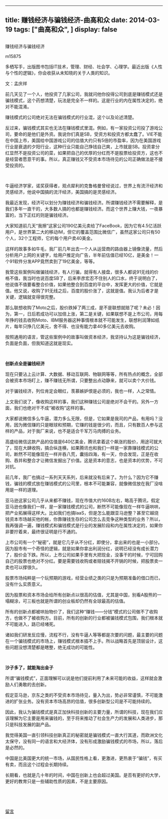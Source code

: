 
---
title:   赚钱经济与骗钱经济-曲高和众
date: 2014-03-19
tags: ["曲高和众", ]
display: false
---


## 



赚钱经济与骗钱经济




m15875




多栖写手，出版图书包括IT技术，管理、财经、社会学、心理学。最近出版《人性与个性的逻辑》，你会收获从未知晓的关于人类的知识。




文：孟庆祥

前几天见了一个人，他投资了几家公司，我就问他你投得公司到底是赚钱模式还是骗钱模式，这个药想清楚，玩法是完全不一样的。这是行业的内在属性决定的，绝对不能混淆。

赚钱模式的公司绝对无法在骗钱模式的行业混，这个以及论述清楚。

反过来，骗钱模式其实也无法在赚钱模式里混。例如，有一家投资公司投了游戏公司，要命的是他们是外资。我说你们真是SB，受资方和投资方都太蠢了。VIE不能在中国上市，美国给中国游戏公司的估值大约只有5倍的市盈率，因为在美国游戏行业是衰退的夕阳行业，这种行业只能自己挣钱自己爽，上市就是SB。投资拿分红显然不是投资公司的菜，如果把自己的优厚的分红而不是股票给投资方，这也不是经营者愿意干的事。所以，真正赚钱又不受资本市场待见的公司正确做法是不接受投资的。

&nbsp;

牛逼经济学家，诺奖获得者，观点犀利的克鲁格曼曾经说过，世界上有流汗经济和灵感经济，他说中国搞的流汗经济，美国搞的是灵感经济。

我最近发现，经济可以划分为赚钱经济和骗钱经济。所谓赚钱经济不需要解释，是我们多年一直干的，大多数人搞的也都是赚钱经济。而这个世界上赚大钱，一夜暴富的，当下正红的则是骗钱经济。

大家知道前几天“我擦”这家公司190亿美元卖给了FaceBook，因为它有4.5亿活跃用户，是世界第二大的移动IM，但它的覆盖范围比微信广，虽然这家公司只有50个人，32个工程师，它的每个用户卖40美金。

这样的故事多如牛毛，我厂前几年出去一个人从运营商的路由器上镜像流量，然后分析用户上网的关键字，给用户推定向广告，半年前估值已经10亿，是美金！一个91软件分发APP竟然卖到了19亿美金，等等。

我管这些案例叫做骗钱经济，有人行骗，就得有人接盘，很多人都说91无线的价格不值，我当时也说百度SB了，后来李彦宏忍不住别人的口水，终于说明白了，他说值不值要看整合价值，如果他整合到百度的平台中，发挥更大的价值，它就是值。他又说，收购了91无线之后，百度的股价涨了，这就是值。我认为后者才是关键，逻辑就变得很完整。

那么联想收购了Moto之后，股价跌掉了两三成，是不是联想就赔了呢？未必！因为，第一，日后若成功可以加倍上涨，第二是关键，如果联想不是上市公司，用每年挣的钱去收购Moto、IBM服务器这种事情根本就不可能发生，联想利润薄如纸片，每年只挣几亿美元，舍不得、也没有能力拿40多亿美元去收购。

按照通用的语言，管这些案例中的故事叫做资本经济，我坚持认为这是骗钱经济，负面是负面，但我知道这就是现实。

&nbsp;

**创新点全是骗钱经济**

现在只要沾上云计算、大数据、移动互联网、物联网等等，所有热点的概念，全部会被资本市场盯上，赚不赚钱无所谓，只要整出点动静来，就可以卖个大价钱。

对于骗钱经济，列位肯定会眼红，羡慕嫉妒恨是必须的，我也一样，人之常情。

上文我们说了，像收购这样的事，我们这种赚钱公司是绝对不会干的。另外一方面，我们也绝对干不成“被收购”这样的事。

大家都说微信多么牛逼，潜力多么无限，但是，它如果是我司的产品，有用吗？没用，因为微信赚的只是眼球和预期，它赚的钱是很少的，而且，只有数百人参与这样的产品，对于我厂来说，也不是适合千军万马肉搏的业务。

高盛给微信这款产品的估值是640亿美金，腾讯拿着这个飙涨的股价，用途可就大了，现在大肆收购，搞合纵连横，如果腾讯也和我们一样是一家靠赚钱模式的公司，断然不可能像现在一样并吞八荒，囊括四海，有一天，你会发现，正是在收购、吞并和整合才让微信发掘出了价值。这是资本的意志，也是资本的优势，不可对抗。

前几年，我厂也搞过一系列天天系列，后来就没有后来了。为什么？因为它不赚钱，骗钱的模式放在赚钱模式的公司里，根本不可能兼容，就像微信放在我厂没啥用是一样的道理。

亚马逊这家公司几乎从来都不赚钱，现在市值大约160B左右，略高于腾讯，假定亚马逊也像我们一样，是一家赚钱模式的公司，断然不可能像现在一样牛逼哄哄，把产业拓展得这样大。比如我们也搞IaaS，但是怎么能跟亚马逊整？甚至它越烧钱资本市场越买他的帐，你靠赚钱生存的公司怎么去竞争这种类型的业务？所以，我再强调一遍，赚钱模式和骗钱模式是行业的发展阶段和内在属性决定的，如果你非要拧着来，最终很证明是行不通的。

上市公司有一个“秘密”，就是它几乎从不分红，即使分，拿出来的也是一小部分。因为股市有一个奇怪的逻辑，就是如果你拿出利润分红，说明已经没有成长潜力了，股价会下跌。所以，上市公司如果手里有大把现金，没事干的时候，宁可回购自己的股票也绝对不分红。要是需要钱收购或者赔钱揭不开锅的时候，把股票卖一卖也可以撑很久。

股票市场纯粹是一个玩预期的游戏，经营业绩之类的只是为预期准备的借口而已，没有什么实质意义。

因为股票和资本市场会给所有创新点以很高的估值，尤其是中国，别看A股熊的一塌糊涂，可三板也就是所谓的创业板却仍然有全球最高的估值。

所有的创新点都被哄抬物价了，我们这种“赚钱——分钱”模式的公司做不了收购方，也做不了被收购方。目前，所有的创新的行业都被骗钱模式包围，我们根本就不可能进入，路已经堵死。

诸如我们研发反应慢，流程不行，没有牛逼人等等都是次要的问题，最主要的问题在一个骗钱模式的市场上，赚钱模式根本插不上手。所以战略首先是顶层设计，这些问题没想清楚都是瞎整，绝无成功的可能性。

&nbsp;

**沙子多了，就能淘出金子**

所谓“骗钱模式”，正面理解可以说是他们提前利用了未来可能的收益，这样就会激励人们勇敢的去创新。

假定亚马逊，京东之类的不受资本市场待见，量入为出，势必非常谨慎，不可能激进的扩张业务。没有资本市场高昂的估值，很多创新型公司是不可能持续的。

因此，我认为骗钱模式是真正加快科技创新的主要力量，所谓的科技，现在我们应该理解为它主要是用来骗钱的，至于将来推动了社会生产力的发展和人类进步，那只是科技发展的副产品。

我觉得美国一直引领科技创新真正的秘密就是骗钱模式一直大行其道，而欧洲文化太保守，没有同一的语言和大经济体，没有形成激励骗钱模式的市场，所以，落后是必然的。

中国是比美国更大的统一市场，从国民性格上看，更激进，更热衷于“骗钱”，有买有卖，而且这个过程会长期持续。

长期看，也就是几十年的时间，中国在创新上也会超过美国。是否有更好的大学，更好的教育只是一些辅助性质的因素，不是主要原因。

&nbsp;

&nbsp;











[留言](javascript:;)


